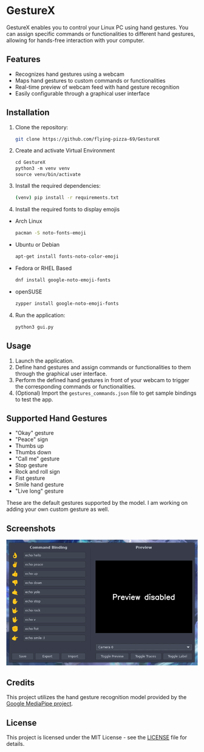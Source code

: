 # GestureX 

GestureX enables you to control your Linux PC using hand gestures. You can assign specific commands or functionalities to different hand gestures, allowing for hands-free interaction with your computer.

## Features

- Recognizes hand gestures using a webcam
- Maps hand gestures to custom commands or functionalities
- Real-time preview of webcam feed with hand gesture recognition
- Easily configurable through a graphical user interface

## Installation

1. Clone the repository:

    ```bash
    git clone https://github.com/flying-pizza-69/GestureX
    ```

2. Create and activate Virtual Environment
    ```
    cd GestureX
    python3 -m venv venv
    source venv/bin/activate
    ```

2. Install the required dependencies:

    ```bash
    (venv) pip install -r requirements.txt
    ```

3. Install the required fonts to display emojis

- Arch Linux
    ```bash
    pacman -S noto-fonts-emoji
    ```
- Ubuntu or Debian
    ```bash
    apt-get install fonts-noto-color-emoji
    ```
- Fedora or RHEL Based
    ```bash
    dnf install google-noto-emoji-fonts
    ```
- openSUSE
    ```bash
    zypper install google-noto-emoji-fonts
    ```

4. Run the application:

    ```bash
    python3 gui.py
    ```

## Usage

1. Launch the application.
2. Define hand gestures and assign commands or functionalities to them through the graphical user interface.
3. Perform the defined hand gestures in front of your webcam to trigger the corresponding commands or functionalities.
4. (Optional) Import the `gestures_commands.json` file to get sample bindings to test the app.

## Supported Hand Gestures

- "Okay" gesture
- "Peace" sign
- Thumbs up
- Thumbs down
- "Call me" gesture
- Stop gesture
- Rock and roll sign
- Fist gesture
- Smile hand gesture
- "Live long" gesture

These are the default gestures supported by the model. I am working on adding your own custom gesture as well.

## Screenshots
![Main UI](screenshots/screenshot1.png)

## Credits

This project utilizes the hand gesture recognition model provided by the [Google MediaPipe project](https://github.com/google/mediapipe).

## License

This project is licensed under the MIT License - see the [LICENSE](LICENSE) file for details.

